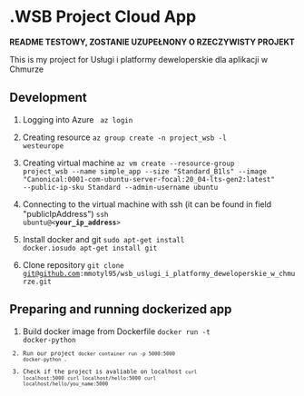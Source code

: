 # .WSB Project Cloud App

**README TESTOWY, ZOSTANIE UZUPEŁNONY O RZECZYWISTY PROJEKT**

This is my project for Usługi i platformy deweloperskie dla aplikacji w Chmurze


## Development

1. Logging into Azure 
<code> az login</code>
2. Creating resource
<code>az group create -n project_wsb -l westeurope</code>
3. Creating virtual machine
<code>az vm create --resource-group project_wsb --name simple_app --size "Standard_B1ls" --image "Canonical:0001-com-ubuntu-server-focal:20_04-lts-gen2:latest" --public-ip-sku Standard --admin-username ubuntu</code>
4. Connecting to the virtual machine with ssh (it can be found in field "publicIpAddress")
<code>ssh ubuntu@<**your_ip_address**></code>
	
6. Install docker and git 
<code>sudo apt-get install docker.io</code><code>sudo apt-get install git</code>
7. Clone repository 
<code>git clone git@github.com:mmotyl95/wsb_uslugi_i_platformy_deweloperskie_w_chmurze.git</code>

## Preparing and running dockerized app
1. Build docker image from Dockerfile
<code>docker run -t docker-python<code>
2. Run our project
<code>docker container run -p 5000:5000 docker-python .</code>
3. Check if the project is avaliable on localhost
<code>curl localhost:5000</code>
<code>curl localhost/hello:5000</code>
<code>curl localhost/hello/you_name:5000</code>

